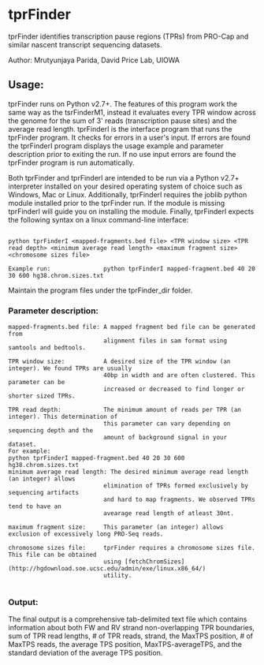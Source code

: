 # tprFinder
tprFinder identifies transcription pause regions (TPRs) from PRO-Cap and similar nascent transcript sequencing datasets.

Author: Mrutyunjaya Parida, David Price Lab, UIOWA

## Usage:
tprFinder runs on Python v2.7+. The features of this program work the same way as the tsrFinderM1, instead it evaluates every TPR window across the genome for the sum of 3' reads (transcription pause sites) and the average read length. tprFinderI is the interface program that runs the tprFinder program. It checks for errors in a user's input. If errors are found the tprFinderI program displays the usage example and parameter description prior to exiting the run. If no use input errors are found the tprFinder program is run automatically.

Both tprFinder and tprFinderI are intended to be run via a Python v2.7+ interpreter installed on your desired operating system of choice such as Windows, Mac or Linux. Additionally, tprFinderI requires the joblib python module installed prior to the tprFinder run. If the module is missing tprFinderI will guide you on installing the module. Finally, tprFinderI expects the following syntax on a linux command-line interface:

```

python tprFinderI <mapped-fragments.bed file> <TPR window size> <TPR read depth> <minimum average read length> <maximum fragment size> <chromosome sizes file>

Example run:               python tprFinderI mapped-fragment.bed 40 20 30 600 hg38.chrom.sizes.txt

```

Maintain the program files under the tprFinder_dir folder.

### Parameter description:
```
mapped-fragments.bed file: A mapped fragment bed file can be generated from 
                           alignment files in sam format using samtools and bedtools.

TPR window size:           A desired size of the TPR window (an integer). We found TPRs are usually 
                           40bp in width and are often clustered. This parameter can be 
                           increased or decreased to find longer or shorter sized TPRs.

TPR read depth:            The minimum amount of reads per TPR (an integer). This determination of 
                           this parameter can vary depending on sequencing depth and the 
                           amount of background signal in your dataset.
For example:
python tprFinderI mapped-fragment.bed 40 20 30 600 hg38.chrom.sizes.txt
minimum average read length: The desired minimum average read length (an integer) allows 
                           elimination of TPRs formed exclusively by sequencing artifacts 
                           and hard to map fragments. We observed TPRs tend to have an 
                           avearage read length of atleast 30nt.

maximum fragment size:     This parameter (an integer) allows exclusion of excessively long PRO-Seq reads. 

chromosome sizes file:     tprFinder requires a chromosome sizes file. This file can be obtained 
                           using [fetchChromSizes](http://hgdownload.soe.ucsc.edu/admin/exe/linux.x86_64/) 
                           utility.
                           
```

### Output:
The final output is a comprehensive tab-delimited text file which contains information about both FW and RV strand non-overlapping TPR boundaries, sum of TPR read lengths, # of TPR reads, strand, the MaxTPS position, # of MaxTPS reads, the average TPS position, MaxTPS-averageTPS, and the standard deviation of the average TPS position.

